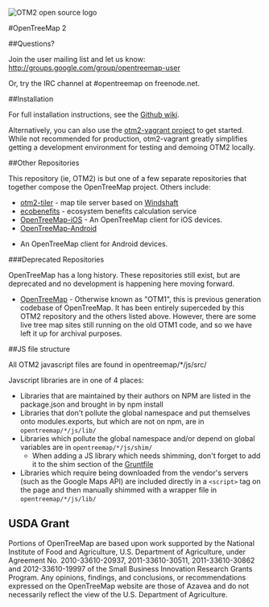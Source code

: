![OTM2 open source 
logo](https://opentreemap.github.io/images/logo@2x.png)

#OpenTreeMap 2

##Questions?

Join the user mailing list and let us know: 
http://groups.google.com/group/opentreemap-user

Or, try the IRC channel at #opentreemap on freenode.net.

##Installation

For full installation instructions, see the [Github 
wiki](https://github.com/OpenTreeMap/OTM2/wiki/Installation-Guide).

Alternatively, you can also use the [otm2-vagrant 
project](https://github.com/OpenTreeMap/otm2-vagrant) to get started. 
While not recommended for production, otm2-vagrant greatly simplifies 
getting a development environment for testing and demoing OTM2 locally.

##Other Repositories

This repository (ie, OTM2) is but one of a few separate repositories 
that together compose the OpenTreeMap project. Others include:

* [otm2-tiler](https://github.com/OpenTreeMap/otm2-tiler) - map tile 
server based on [Windshaft](https://github.com/CartoDB/Windshaft)
* [ecobenefits](https://github.com/OpenTreeMap/ecobenefits) - ecosystem 
benefits calculation service
* [OpenTreeMap-iOS](https://github.com/OpenTreeMap/OpenTreeMap-iOS) - An 
OpenTreeMap client for iOS devices.
* [OpenTreeMap-Android](https://github.com/OpenTreeMap/OpenTreeMap-Android) 
- An OpenTreeMap client for Android devices.

###Deprecated Repositories

OpenTreeMap has a long history. These repositories still exist, but are 
deprecated and no development is happening here moving forward.

* [OpenTreeMap](https://github.com/OpenTreeMap/OpenTreeMap) - Otherwise 
known as "OTM1", this is previous generation codebase of OpenTreeMap. It 
has been entirely superceded by this OTM2 repository and the others 
listed above. However, there are some live tree map sites still running 
on the old OTM1 code, and so we have left it up for archival purposes.

##JS file structure

All OTM2 javascript files are found in opentreemap/*/js/src/

Javscript libraries are in one of 4 places:
  - Libraries that are maintained by their authors on NPM are listed in the package.json and brought in by npm install
  - Libraries that don't pollute the global namespace and put themselves onto modules.exports, but which are not on npm, are in `opentreemap/*/js/lib/`
  - Libraries which pollute the global namespace and/or depend on global variables are in `opentreemap/*/js/shim/`
    * When adding a JS library which needs shimming, don't forget to add it to the shim section of the [Gruntfile](Gruntfile.js)
  - Libraries which require being downloaded from the vendor's servers (such as the Google Maps API) are included directly in a `<script>` tag on the page and then manually shimmed with a wrapper file in `opentreemap/*/js/lib/`

USDA Grant
---------------
Portions of OpenTreeMap are based upon work supported by the National Institute of Food and Agriculture, U.S. Department of Agriculture, under Agreement No. 2010-33610-20937, 2011-33610-30511, 2011-33610-30862 and 2012-33610-19997 of the Small Business Innovation Research Grants Program. Any opinions, findings, and conclusions, or recommendations expressed on the OpenTreeMap website are those of Azavea and do not necessarily reflect the view of the U.S. Department of Agriculture.
